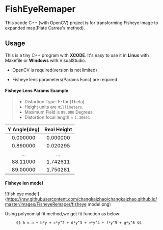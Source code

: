 # FishEyeRemaper
This xcode C++ (with OpenCV) project is for transforming Fisheye image to expanded map(Plate Carree's method). 

## Usage
This is a tiny C++ program with **XCODE**. It's easy to use it in **Linux** with Makefile or **Windows** with VisualStudio.

* OpenCV is required(version is not limited)

* Fisheye lens parameters(Params Func) are required


#### Fisheye Lens Params Example

> * Distortion Type: F-Tan(Theta).
> * Height units are `Millimeters`.
> * Maximum Field is `89.000` Degrees.
> * Distortion focal length = `1.30651`

|Y Angle(deg)|Real Height|
|:----------:|:---------:|
|  0.000000  |  0.000000 |
|  0.890000  |  0.020295 |
|    ...     |    ...    |
|  88.11000  |  1.742611 |
|  89.00000  |  1.750281 |

#### Fisheye len model
![fish eye model](https://raw.githubusercontent.com/changkaizhao/changkaizhao.github.io/master/images/FisheyeRemaper/fisheye model.png)

Using polynomial fit method,we get fit function as below:

         $$ h = a + b*y + c*y^2 + d*y^3 + e*y^4 + f*y^5 + g*y^6 $$



